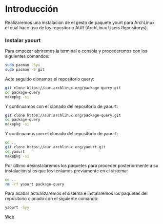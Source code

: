 # Introducción
Realizaremos una instalacion de el gesto de paquete yourt para ArchLinux el cual hace uso de los repositorio AUR (ArchLinux Users Repositorys).

### Instalar yaourt

Para empezar abriremos la terminal o consola y procederemos con los siguientes comandos:
```sh
sudo pacman -Syu
sudo pacman -S git
```
Acto seguido clonamos el repositorio query:

```sh
git clone https://aur.archlinux.org/package-query.git
cd package-query
makepkg -si
```
Y continuamos con el clonado del repositorio de yaourt:

```sh 
git clone https://aur.archlinux.org/package-query.git
cd package-query
makepkg -si
```

Y continuamos con el clonado del repositorio de yaourt:

```sh
cd ..
git clone https://aur.archlinux.org/yaourt.git
cd yaourt
makepkg -si
```
Por último desinstalaremos los paquetes  para proceder posteriormente a su instalación si es que los teníamos previamente en el sistema:

```sh
cd ..
rm -rf yaourt package-query
```

Para acabar actualizaremos el sistema e instalaremos los paquetes del repositorio clonado con el siguiente comando:

```sh
yaourt -Syy
```

[Web](https://lignux.com/como-instalar-yaourt-en-arch-linux-y-derivadas-tips-junio-2018/)
